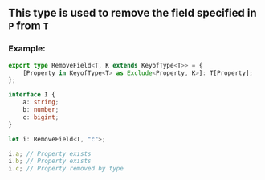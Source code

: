 ## This type is used to remove the field specified in `P` from `T`
### Example:

```ts
export type RemoveField<T, K extends KeyofType<T>> = {
    [Property in KeyofType<T> as Exclude<Property, K>]: T[Property];
};

interface I {
    a: string;
    b: number;
    c: bigint;
}

let i: RemoveField<I, "c">;

i.a; // Property exists
i.b; // Property exists
i.c; // Property removed by type
```
